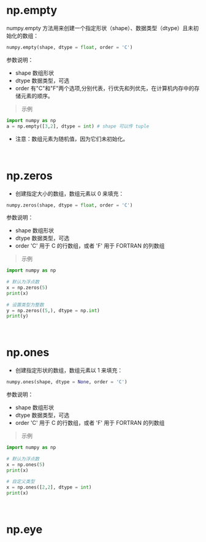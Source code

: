 
&emsp;
# np.empty
numpy.empty 方法用来创建一个指定形状（shape）、数据类型（dtype）且未初始化的数组：
```python
numpy.empty(shape, dtype = float, order = 'C')
```
参数说明：

- shape	数组形状
- dtype	数据类型，可选
- order	有"C"和"F"两个选项,分别代表，行优先和列优先，在计算机内存中的存储元素的顺序。

>示例
```python
import numpy as np 
a = np.empty([3,2], dtype = int) # shape 可以传 tuple
```
- 注意：数组元素为随机值，因为它们未初始化。

&emsp;
# np.zeros
- 创建指定大小的数组，数组元素以 0 来填充：
```python
numpy.zeros(shape, dtype = float, order = 'C')
```
参数说明：

- shape	数组形状
- dtype	数据类型，可选
- order	'C' 用于 C 的行数组，或者 'F' 用于 FORTRAN 的列数组
>示例
```python
import numpy as np
 
# 默认为浮点数
x = np.zeros(5) 
print(x)
 
# 设置类型为整数
y = np.zeros((5,), dtype = np.int) 
print(y)
```


&emsp;
# np.ones
- 创建指定形状的数组，数组元素以 1 来填充：
```python
numpy.ones(shape, dtype = None, order = 'C')
```
参数说明：

- shape	数组形状
- dtype	数据类型，可选
- order	'C' 用于 C 的行数组，或者 'F' 用于 FORTRAN 的列数组

>示例
```python
import numpy as np
 
# 默认为浮点数
x = np.ones(5) 
print(x)
 
# 自定义类型
x = np.ones([2,2], dtype = int)
print(x)
```


&emsp;
# np.eye